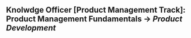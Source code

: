 ## Knolwdge Officer [Product Management Track]: Product Management Fundamentals -> _Product Development_
